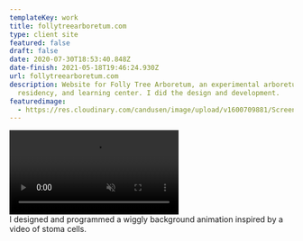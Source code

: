 ```yaml
---
templateKey: work
title: follytreearboretum.com
type: client site
featured: false
draft: false
date: 2020-07-30T18:53:40.848Z
date-finish: 2021-05-18T19:46:24.930Z
url: follytreearboretum.com
description: Website for Folly Tree Arboretum, an experimental arboretum, art
  residency, and learning center. I did the design and development.
featuredimage:
  - https://res.cloudinary.com/candusen/image/upload/v1600709881/Screen_Shot_2020-09-21_at_1.37.51_PM_fhw3vf.png
---
```

<div class='caption-container video-caption'><div className="mobile-video-cover">
    <video autoplay muted loop src=https://res.cloudinary.com/candusen/video/upload/v1621367204/ft-vid_frzfee.mp4></video></div>
  <div class='caption'>I designed and programmed a wiggly background animation inspired by a video of stoma cells.</div></div>
